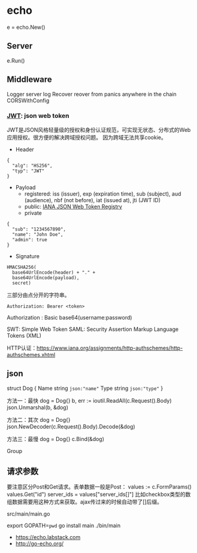 # echo


e = echo.New()

## Server
e.Run()

## Middleware

Logger server log
Recover reover from panics anywhere in the chain
CORSWithConfig

### [JWT](https://jwt.io/): json web token

JWT是JSON风格轻量级的授权和身份认证规范，可实现无状态、分布式的Web应用授权。很方便的解决跨域授权问题。
因为跨域无法共享cookie。

* Header
```
{
  "alg": "HS256",
  "typ": "JWT"
}
```
* Payload
  - registered: iss (issuer), exp (expiration time), sub (subject), aud (audience), nbf (not before), iat (issued at), jti (JWT ID)
  - public: [IANA JSON Web Token Registry](https://www.iana.org/assignments/jwt/jwt.xhtml)
  - private
```
{
  "sub": "1234567890",
  "name": "John Doe",
  "admin": true
}
```
* Signature
```
HMACSHA256(
  base64UrlEncode(header) + "." +
  base64UrlEncode(payload),
  secret)
```

三部分由点分开的字符串。

`Authorization: Bearer <token>`


Authorization : Basic base64(username:password)

SWT: Simple Web Token
SAML: Security Assertion Markup Language Tokens (XML)

HTTP认证：https://www.iana.org/assignments/http-authschemes/http-authschemes.xhtml

## json

struct Dog {
  Name string     `json:"name"`
  Type string     `json:"type"`
}

方法一：最快
dog = Dog{}
b, err := ioutil.ReadAll(c.Request().Body)
json.Unmarshal(b, &dog)

方法二：其次
dog = Dog{}
json.NewDecoder(c.Request().Body).Decode(&dog)

方法三：最慢
dog = Dog{}
c.Bind(&dog)


Group

## 请求参数

要注意区分Post和Get请求。表单数据一般是Post：
values := c.FormParams()
values.Get("id")
server_ids = values["server_ids[]"]
比如checkbox类型的数组数据需要用这种方式来获取。ajax传过来的时候自动带了[]后缀。


src/main/main.go

export GOPATH=`pwd`
go install main
./bin/main

* https://echo.labstack.com
* http://go-echo.org/
